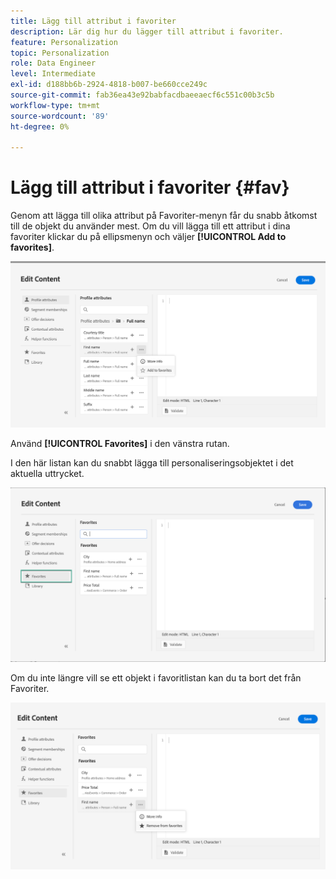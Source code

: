 ```yaml
---
title: Lägg till attribut i favoriter
description: Lär dig hur du lägger till attribut i favoriter.
feature: Personalization
topic: Personalization
role: Data Engineer
level: Intermediate
exl-id: d188bb6b-2924-4818-b007-be660cce249c
source-git-commit: fab36ea43e92babfacdbaeeaecf6c551c00b3c5b
workflow-type: tm+mt
source-wordcount: '89'
ht-degree: 0%

---
```


# Lägg till attribut i favoriter {#fav}

Genom att lägga till olika attribut på Favoriter-menyn får du snabb åtkomst till de objekt du använder mest. Om du vill lägga till ett attribut i dina favoriter klickar du på ellipsmenyn och väljer **[!UICONTROL Add to favorites]**.

![](assets/favorite-option.png)

Använd **[!UICONTROL Favorites]** i den vänstra rutan.

I den här listan kan du snabbt lägga till personaliseringsobjektet i det aktuella uttrycket.

![](assets/favorite-list.png)

Om du inte längre vill se ett objekt i favoritlistan kan du ta bort det från Favoriter.

![](assets/favorite-remove.png)
